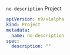 `no-description` Project

```yaml
apiVersion: n9/v1alpha
kind: Project
metadata:
  name: no-description
spec:
  description: ""
```